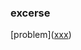 ### excerse
[problem](<a href ="https://github.com/EQuimper/CodeChallenge/blob/master/javascript/FreeCodeCamps/Basic%20JavaScript/Logical%20Order%20in%20If%20Else%20Statements.md" target="_blank">xxx</a>)
